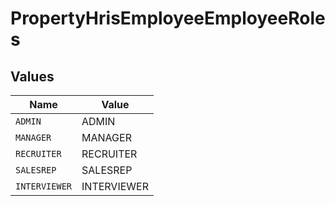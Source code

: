 # PropertyHrisEmployeeEmployeeRoles


## Values

| Name          | Value         |
| ------------- | ------------- |
| `ADMIN`       | ADMIN         |
| `MANAGER`     | MANAGER       |
| `RECRUITER`   | RECRUITER     |
| `SALESREP`    | SALESREP      |
| `INTERVIEWER` | INTERVIEWER   |